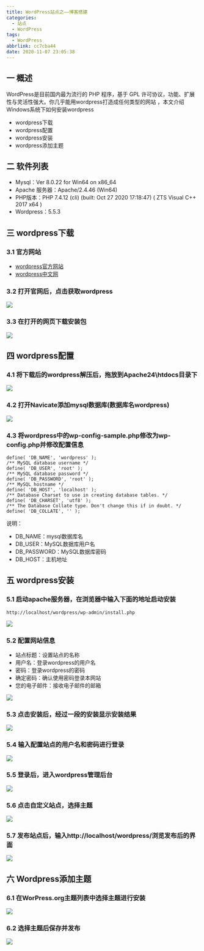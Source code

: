 ```yaml
---
title: WordPress站点之——博客搭建
categories:
  - 站点
  - WordPress
tags:
  - WordPress
abbrlink: cc7cba44
date: 2020-11-07 23:05:38
---
```

## 一 概述

WordPress是目前国内最为流行的 PHP 程序，基于 GPL 许可协议，功能、扩展性与灵活性强大。你几乎能用wordpress打造成任何类型的网站 ，本文介绍Windows系统下如何安装wordpress

* wordpress下载
* wordpress配置
* wordpress安装
* wordpress添加主题

<!--more-->

## 二 软件列表

* Mysql：Ver 8.0.22 for Win64 on x86_64
* Apache 服务器：Apache/2.4.46 (Win64)
* PHP版本：PHP 7.4.12 (cli) (built: Oct 27 2020 17:18:47) ( ZTS Visual C++ 2017 x64 )
* Wordpress：5.5.3

## 三 wordpress下载

### 3.1 官方网站

* [wordpress官方网站][21]
* [wordpress中文网][22]

### 3.2 打开官网后，点击获取wordpress

![][1]

### 3.3 在打开的网页下载安装包

![][2]

## 四 wordpress配置

### 4.1 将下载后的wordpress解压后，拖放到Apache24\htdocs目录下

![][3]

### 4.2 打开Navicate添加mysql数据库(数据库名wordpress)

![][4]

### 4.3 将wordpress中的wp-config-sample.php修改为wp-config.php并修改配置信息

```
define( 'DB_NAME', 'wordpress' );
/** MySQL database username */
define( 'DB_USER', 'root' );
/** MySQL database password */
define( 'DB_PASSWORD', 'root' );
/** MySQL hostname */
define( 'DB_HOST', 'localhost' );
/** Database Charset to use in creating database tables. */
define( 'DB_CHARSET', 'utf8' );
/** The Database Collate type. Don't change this if in doubt. */
define( 'DB_COLLATE', '' );
```

说明：

* DB_NAME：mysql数据库名
* DB_USER：MySQL数据库用户名
* DB_PASSWORD：MySQL数据库密码
* DB_HOST：主机地址

## 五 wordpress安装

### 5.1 启动apache服务器，在浏览器中输入下面的地址启动安装

```
http://localhost/wordpress/wp-admin/install.php
```

![][5]

### 5.2 配置网站信息

* 站点标题：设置站点的名称
* 用户名：登录wordpress的用户名
* 密码：登录wordpress的密码
* 确定密码：确认使用密码登录本网站
* 您的电子邮件：接收电子邮件的邮箱

![][6]

### 5.3 点击安装后，经过一段的安装显示安装结果

![][7]

### 5.4 输入配置站点的用户名和密码进行登录

![][8]

### 5.5 登录后，进入wordpress管理后台

![][9]

### 5.6 点击自定义站点，选择主题

![][10]

### 5.7 发布站点后，输入http://localhost/wordpress/浏览发布后的界面

![][11]

## 六 Wordpress添加主题

### 6.1 在WorPress.org主题列表中选择主题进行安装

![][12]

### 6.2 选择主题后保存并发布

![][13]

[1]:https://cdn.jsdelivr.net/gh/PGzxc/CDN@master/blog-wordpress/wordpress-web-get-wordpress.png
[2]:https://cdn.jsdelivr.net/gh/PGzxc/CDN@master/blog-wordpress/wordpress-down-553.png
[3]:https://cdn.jsdelivr.net/gh/PGzxc/CDN@master/blog-wordpress/wordpress-apache-htdocs-copy.png
[4]:https://cdn.jsdelivr.net/gh/PGzxc/CDN@master/blog-wordpress/wordpress-mysql-navicate-database.png
[5]:https://cdn.jsdelivr.net/gh/PGzxc/CDN@master/blog-wordpress/wordpress-wp-admin-install.png
[6]:https://cdn.jsdelivr.net/gh/PGzxc/CDN@master/blog-wordpress/wordpress-sitepage-info-set.png
[7]:https://cdn.jsdelivr.net/gh/PGzxc/CDN@master/blog-wordpress/wordpress-install-finish.png
[8]:https://cdn.jsdelivr.net/gh/PGzxc/CDN@master/blog-wordpress/wordpress-user-login.png
[9]:https://cdn.jsdelivr.net/gh/PGzxc/CDN@master/blog-wordpress/wordpress-main-site.png
[10]:https://cdn.jsdelivr.net/gh/PGzxc/CDN@master/blog-wordpress/wordpress-choice-site-theme.png
[11]:https://cdn.jsdelivr.net/gh/PGzxc/CDN@master/blog-wordpress/wordpress-mysite-preview.png
[12]:https://cdn.jsdelivr.net/gh/PGzxc/CDN@master/blog-wordpress/wordpress-org-themes-choice.png
[13]:https://cdn.jsdelivr.net/gh/PGzxc/CDN@master/blog-wordpress/wordpress-new-theme-choice.png

[21]:https://wordpress.org/
[22]:https://cn.wordpress.org/

